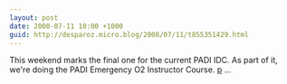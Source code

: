 ```yaml
---
layout: post
date: 2008-07-11 10:00 +1000
guid: http://desparoz.micro.blog/2008/07/11/t855351429.html
---
```

This weekend marks the final one for the current PADI IDC.  As part of it, we're doing the PADI Emergency O2 Instructor Course. [p](http://p) ...
